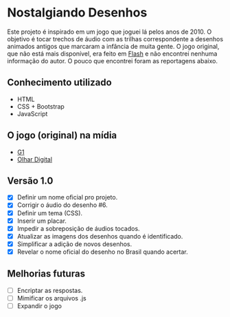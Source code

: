 # Nostalgiando Desenhos
Este projeto é inspirado em um jogo que joguei lá pelos anos de 2010. O objetivo é tocar trechos de áudio com as trilhas correspondente a desenhos animados antigos que marcaram a infância de muita gente. O jogo original, que não está mais disponível, era feito em [Flash](https://pt.wikipedia.org/wiki/Adobe_Flash) e não encontrei nenhuma informação do autor. O pouco que encontrei foram as reportagens abaixo.

## Conhecimento utilizado
 - HTML
 - CSS + Bootstrap
 - JavaScript

## O jogo (original) na mídia
- [G1](https://g1.globo.com/Noticias/Tecnologia/0,,MUL166680-6174,00-WEBGAME+HOMENAGEIA+DESENHOS+ANIMADOS.html)
- [Olhar Digital](https://www.youtube.com/watch?v=O8BRVvyF9aE)

## Versão 1.0
- [x] Definir um nome oficial pro projeto.
- [x] Corrigir o áudio do desenho #6.
- [x] Definir um tema (CSS).
- [x] Inserir um placar.
- [x] Impedir a sobreposição de áudios tocados.
- [x] Atualizar as imagens dos desenhos quando é identificado.
- [x] Simplificar a adição de novos desenhos.
- [x] Revelar o nome oficial do desenho no Brasil quando acertar.

## Melhorias futuras
- [ ] Encriptar as respostas.
- [ ] Mimificar os arquivos .js
- [ ] Expandir o jogo
